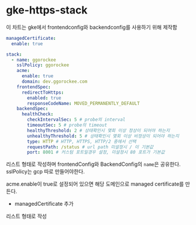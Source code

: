 # gke-https-stack

이 차트는 gke에서 frontendconfig와 backendconfig를 사용하기 위해 제작함

```yaml
managedCertificate:
  enable: true

stack:
  - name: ggorockee
    sslPolicy: ggorockee
    acme:
      enable: true
      domain: dev.ggorockee.com
    frontendSpec:
      redirectToHttps:
        enabled: true
        responseCodeName: MOVED_PERMANENTLY_DEFAULT
    backendSpec:
      healthCheck:
        checkIntervalSec: 5 # probe의 interval
        timeoutSec: 5 # probe의 timeout
        healthyThreshold: 2 # 상태확인시 몇회 이상 정상이 되어야 하는지
        unhealthyThreshold: 5 # 상태확인시 몇회 이상 비정상이 되어야 하는지
        type: HTTP # HTTP, HTTPS, HTTP/2 중에서 선택
        requestPath: /status # url path 미설정시 / 이 기본값
        port: 8001 # 커스텀 포트일경우 설정, 미설정시 80 포트가 기본값
```

리스트 형태로 작성하며 frontendConfig와 BackendConfig의 `name`은 공유한다.  
sslPolicy는 gcp 따로 만들어야한다.

acme.enable이 true로 설정되어 있으면 해당 도메인으로 managed certificate를 만든다.

* managedCertificate 추가

리스트 형태로 작성